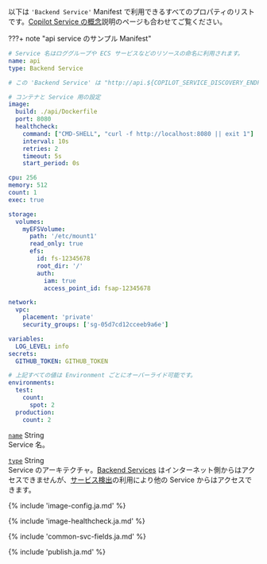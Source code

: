 以下は `'Backend Service'` Manifest で利用できるすべてのプロパティのリストです。[Copilot Service の概念](../concepts/services.ja.md)説明のページも合わせてご覧ください。

<!-- textlint-disable ja-technical-writing/no-exclamation-question-mark, ja-technical-writing/ja-no-mixed-period -->
???+ note "api service のサンプル Manifest"
<!-- textlint-enable ja-technical-writing/no-exclamation-question-mark, ja-technical-writing/ja-no-mixed-period -->

```yaml
# Service 名はロググループや ECS サービスなどのリソースの命名に利用されます。
name: api
type: Backend Service

# この 'Backend Service' は "http://api.${COPILOT_SERVICE_DISCOVERY_ENDPOINT}:8080" でアクセスできますが、パブリックには公開されません。

# コンテナと Service 用の設定
image:
  build: ./api/Dockerfile
  port: 8080
  healthcheck:
    command: ["CMD-SHELL", "curl -f http://localhost:8080 || exit 1"]
    interval: 10s
    retries: 2
    timeout: 5s
    start_period: 0s

cpu: 256
memory: 512
count: 1
exec: true

storage:
  volumes:
    myEFSVolume:
      path: '/etc/mount1'
      read_only: true
      efs:
        id: fs-12345678
        root_dir: '/'
        auth:
          iam: true
          access_point_id: fsap-12345678

network:
  vpc:
    placement: 'private'
    security_groups: ['sg-05d7cd12cceeb9a6e']

variables:
  LOG_LEVEL: info
secrets:
  GITHUB_TOKEN: GITHUB_TOKEN

# 上記すべての値は Environment ごとにオーバーライド可能です。
environments:
  test:
    count:
      spot: 2
  production:
    count: 2
```

<a id="name" href="#name" class="field">`name`</a> <span class="type">String</span>  
Service 名。

<div class="separator"></div>

<a id="type" href="#type" class="field">`type`</a> <span class="type">String</span>  
Service のアーキテクチャ。[Backend Services](../concepts/services.ja.md#backend-service) はインターネット側からはアクセスできませんが、[サービス検出](../developing/service-discovery.ja.md)の利用により他の Service からはアクセスできます。

{% include 'image-config.ja.md' %}

{% include 'image-healthcheck.ja.md' %}

{% include 'common-svc-fields.ja.md' %}

{% include 'publish.ja.md' %}